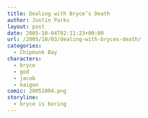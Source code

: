 ```yaml
---
title: Dealing with Bryce’s Death
author: Justin Parks
layout: post
date: 2005-10-04T02:11:23+00:00
url: /2005/10/03/dealing-with-bryces-death/
categories:
  - Chipmunk Bay
characters:
  - bryce
  - god
  - jacob
  - kaigon
comic: 20051004.png
storyline:
  - bryce is boring
---
```

